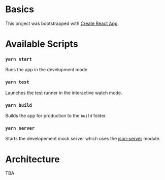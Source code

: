 # Basics

This project was bootstrapped with [Create React App](https://github.com/facebook/create-react-app).

# Available Scripts

### `yarn start`

Runs the app in the development mode.

### `yarn test`

Launches the test runner in the interactive watch mode.

### `yarn build`

Builds the app for production to the `build` folder.

### `yarn server`

Starts the developement mock server which uses the [json-server](https://www.npmjs.com/package/json-server) module.

# Architecture

TBA
